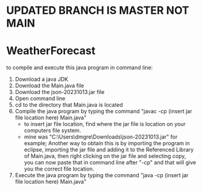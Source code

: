 # UPDATED BRANCH IS MASTER NOT MAIN
# WeatherForecast
to compile and execute this java program in command line:
1. Download a java JDK
2. Download the Main.java file
3. Download the json-20231013.jar file
4. Open command line
5. cd to the directory that Main.java is located
6. Compile the java program by typing the command "javac -cp (insert jar file location here)  Main.java"
    - to insert jar file location, find where the jar file is location on your computers file system.
    - mine was "C:\Users\dmgre\Downloads\json-20231013.jar" for example; Another way to obtain this is by importing the program in eclipse, importing the jar file and adding it to the Referenced Library of Main.java, then right clicking on the jar file and selecting copy, you can now paste that in command line after "-cp" and that will give you the correct file location.
7. Execute the java program by typing the command "java -cp (insert jar file location here) Main.java"
   

